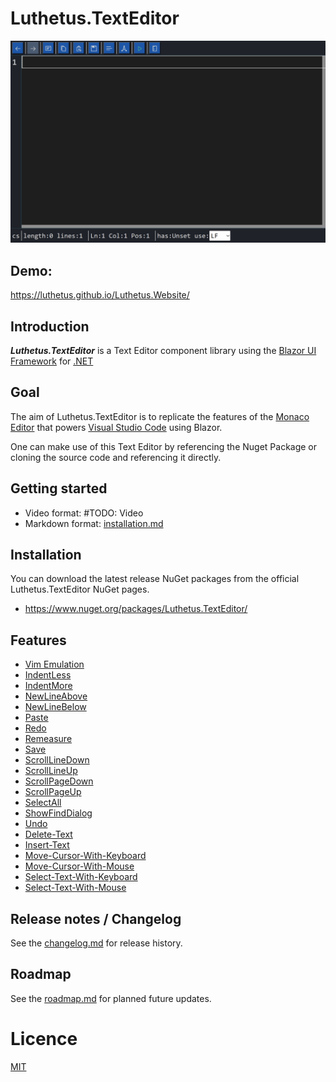# Luthetus.TextEditor

![Example GIF](./Images/Gifs/rootReadmeIntroGif.gif)

## Demo:
https://luthetus.github.io/Luthetus.Website/

## Introduction

***Luthetus.TextEditor*** is a Text Editor component library using
the [Blazor UI Framework](https://dotnet.microsoft.com/en-us/apps/aspnet/web-apps/blazor)
for [.NET](https://dotnet.microsoft.com/)

## Goal

The aim of Luthetus.TextEditor is to replicate the features of
the [Monaco Editor](https://microsoft.github.io/monaco-editor/) that
powers [Visual Studio Code](https://code.visualstudio.com/) using Blazor.

One can make use of this Text Editor by referencing the Nuget Package or cloning the source code and referencing it
directly.

## Getting started

- Video format: #TODO: Video
- Markdown format: [installation.md](./Docs/installation.md)

## Installation

You can download the latest release NuGet packages from the official Luthetus.TextEditor NuGet pages.

- https://www.nuget.org/packages/Luthetus.TextEditor/

## Features

- [Vim Emulation](./Docs/Features/Keymap-Vim_TextEditor.md)
- [IndentLess](./Docs/Features/Command-IndentLess_TextEditor.md)
- [IndentMore](./Docs/Features/Command-IndentMore_TextEditor.md)
- [NewLineAbove](./Docs/Features/Command-NewLineAbove_TextEditor.md)
- [NewLineBelow](./Docs/Features/Command-NewLineBelow_TextEditor.md)
- [Paste](./Docs/Features/Command-Paste_TextEditor.md)
- [Redo](./Docs/Features/Command-Redo_TextEditor.md)
- [Remeasure](./Docs/Features/Command-Remeasure_TextEditor.md)
- [Save](./Docs/Features/Command-Save_TextEditor.md)
- [ScrollLineDown](./Docs/Features/Command-ScrollLineDown_TextEditor.md)
- [ScrollLineUp](./Docs/Features/Command-ScrollLineUp_TextEditor.md)
- [ScrollPageDown](./Docs/Features/Command-ScrollPageDown_TextEditor.md)
- [ScrollPageUp](./Docs/Features/Command-ScrollPageUp_TextEditor.md)
- [SelectAll](./Docs/Features/Command-SelectAll_TextEditor.md)
- [ShowFindDialog](./Docs/Features/Command-ShowFindDialog_TextEditor.md)
- [Undo](./Docs/Features/Command-Undo_TextEditor.md)
- [Delete-Text](./Docs/Features/Delete-Text_TextEditor.md)
- [Insert-Text](./Docs/Features/Insert-Text_TextEditor.md)
- [Move-Cursor-With-Keyboard](./Docs/Features/Move-Cursor-With-Keyboard_TextEditor.md)
- [Move-Cursor-With-Mouse](./Docs/Features/Move-Cursor-With-Mouse_TextEditor.md)
- [Select-Text-With-Keyboard](./Docs/Features/Select-Text-With-Keyboard_TextEditor.md)
- [Select-Text-With-Mouse](./Docs/Features/Select-Text-With-Mouse_TextEditor.md)

## Release notes / Changelog

See the [changelog.md](./Docs/changelog.md) for release history.

## Roadmap

See the [roadmap.md](./Docs/roadmap.md) for planned future updates.

# Licence

[MIT](https://opensource.org/licenses/MIT)
